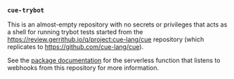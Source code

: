 ### `cue-trybot`

This is an almost-empty repository with no secrets or privileges that acts as a
shell for running trybot tests started from the
https://review.gerrithub.io/q/project:cue-lang/cue repository (which replicates
to https://github.com/cue-lang/cue).

See the [package
documentation](https://pkg.go.dev/github.com/cue-lang/cuelang.org/internal/functions/gerritstatusupdater)
for the serverless function that listens to webhooks from this repository for
more information.
